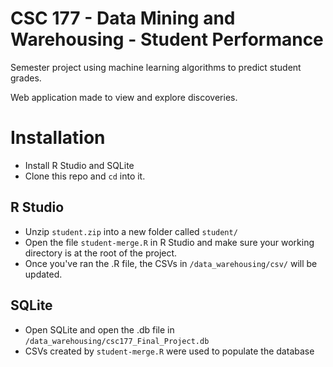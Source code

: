 # CSC 177 - Data Mining and Warehousing - Student Performance
Semester project using machine learning algorithms to predict student grades.

Web application made to view and explore discoveries.

# Installation
- Install R Studio and SQLite
- Clone this repo and `cd` into it.

## R Studio
- Unzip `student.zip` into a new folder called `student/`
- Open the file `student-merge.R` in R Studio and make sure your working directory is at the root of the project.
- Once you've ran the .R file, the CSVs in `/data_warehousing/csv/` will be updated.

## SQLite
- Open SQLite and open the .db file in `/data_warehousing/csc177_Final_Project.db`
- CSVs created by `student-merge.R` were used to populate the database